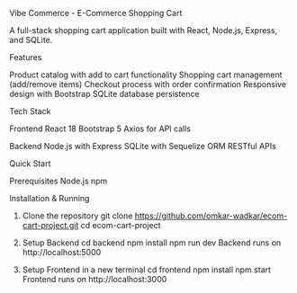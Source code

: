 Vibe Commerce - E-Commerce Shopping Cart

A full-stack shopping cart application built with React, Node.js, Express, and SQLite.

Features

 Product catalog with add to cart functionality
 Shopping cart management (add/remove items)
 Checkout process with order confirmation
 Responsive design with Bootstrap
 SQLite database persistence

Tech Stack

Frontend
 React 18
 Bootstrap 5
 Axios for API calls

Backend
 Node.js with Express
 SQLite with Sequelize ORM
 RESTful APIs


Quick Start

Prerequisites
 Node.js
 npm

Installation & Running

1. Clone the repository
   git clone https://github.com/omkar-wadkar/ecom-cart-project.git
   cd ecom-cart-project

2. Setup Backend
    cd backend
    npm install
    npm run dev
Backend runs on http://localhost:5000

3. Setup Frontend in a new terminal
    cd frontend
    npm install
    npm start
Frontend runs on http://localhost:3000